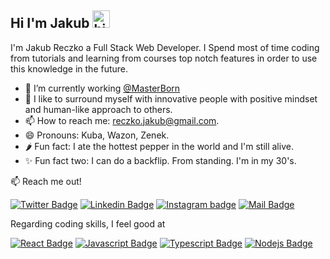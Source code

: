 ## Hi I'm Jakub <img src="https://user-images.githubusercontent.com/1303154/88677602-1635ba80-d120-11ea-84d8-d263ba5fc3c0.gif" width="28px" height="28px" alt="hi">

I'm Jakub Reczko a Full Stack Web Developer. I Spend most of time coding from tutorials and learning from courses top notch features in order to use this knowledge in the future.

- 🔭 I’m currently working [@MasterBorn](https://www.masterborn.com/)
- 🌳 I like to surround myself with innovative people with positive mindset and human-like approach to others.
- 📫 How to reach me: reczko.jakub@gmail.com.
- 😄 Pronouns: Kuba, Wazon, Zenek.
- 🌶 Fun fact: I ate the hottest pepper in the world and I'm still alive.
- ✨ Fun fact two: I can do a backflip. From standing. I'm in my 30's.

:mailbox: Reach me out!

[![Twitter Badge](https://img.shields.io/badge/-@imvanzen-1ca0f1?style=flat&labelColor=1ca0f1&logo=twitter&logoColor=white&link=https://twitter.com/imvanzen)](https://twitter.com/imvanzen) [![Linkedin Badge](https://img.shields.io/badge/-jreczko-0e76a8?style=flat&labelColor=0e76a8&logo=linkedin&logoColor=white)](https://www.linkedin.com/in/jreczko/) [![Instagram badge](https://img.shields.io/badge/-@lubie.ostre-e84393?style=flat&labelColor=e84393&logo=instagram&logoColor=white)](https://instagram.com/lubie.ostre) [![Mail Badge](https://img.shields.io/badge/-reczko.jakub-c0392b?style=flat&labelColor=c0392b&logo=gmail&logoColor=white)](mailto:reczko.jakub@gmail.com)


Regarding coding skills, I feel good at

[![React Badge](https://img.shields.io/badge/-React-61DBFB?style=for-the-badge&labelColor=black&logo=react&logoColor=61DBFB)](#) [![Javascript Badge](https://img.shields.io/badge/-Javascript-F0DB4F?style=for-the-badge&labelColor=black&logo=javascript&logoColor=F0DB4F)](#) [![Typescript Badge](https://img.shields.io/badge/-Typescript-007acc?style=for-the-badge&labelColor=black&logo=typescript&logoColor=007acc)](#) [![Nodejs Badge](https://img.shields.io/badge/-Nodejs-3C873A?style=for-the-badge&labelColor=black&logo=node.js&logoColor=3C873A)](#)
